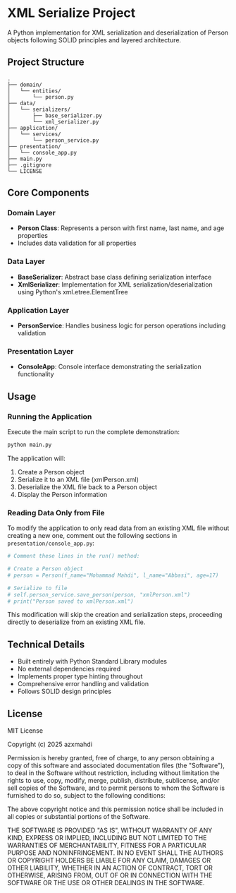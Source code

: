 # XML Serialize Project

A Python implementation for XML serialization and deserialization of Person objects following SOLID principles and layered architecture.

## Project Structure

```
.
├── domain/
│   └── entities/
│       └── person.py
├── data/
│   └── serializers/
│       ├── base_serializer.py
│       └── xml_serializer.py
├── application/
│   └── services/
│       └── person_service.py
├── presentation/
│   └── console_app.py
├── main.py
├── .gitignore
└── LICENSE
```

## Core Components

### Domain Layer
- **Person Class**: Represents a person with first name, last name, and age properties
- Includes data validation for all properties

### Data Layer
- **BaseSerializer**: Abstract base class defining serialization interface
- **XmlSerializer**: Implementation for XML serialization/deserialization using Python's xml.etree.ElementTree

### Application Layer
- **PersonService**: Handles business logic for person operations including validation

### Presentation Layer
- **ConsoleApp**: Console interface demonstrating the serialization functionality

## Usage

### Running the Application

Execute the main script to run the complete demonstration:

```bash
python main.py
```

The application will:
1. Create a Person object
2. Serialize it to an XML file (xmlPerson.xml)
3. Deserialize the XML file back to a Person object
4. Display the Person information

### Reading Data Only from File

To modify the application to only read data from an existing XML file without creating a new one, comment out the following sections in `presentation/console_app.py`:

```python
# Comment these lines in the run() method:

# Create a Person object
# person = Person(f_name="Mohammad Mahdi", l_name="Abbasi", age=17)

# Serialize to file
# self.person_service.save_person(person, "xmlPerson.xml")
# print("Person saved to xmlPerson.xml")
```

This modification will skip the creation and serialization steps, proceeding directly to deserialize from an existing XML file.

## Technical Details

- Built entirely with Python Standard Library modules
- No external dependencies required
- Implements proper type hinting throughout
- Comprehensive error handling and validation
- Follows SOLID design principles

## License

MIT License

Copyright (c) 2025 azxmahdi

Permission is hereby granted, free of charge, to any person obtaining a copy
of this software and associated documentation files (the "Software"), to deal
in the Software without restriction, including without limitation the rights
to use, copy, modify, merge, publish, distribute, sublicense, and/or sell
copies of the Software, and to permit persons to whom the Software is
furnished to do so, subject to the following conditions:

The above copyright notice and this permission notice shall be included in all
copies or substantial portions of the Software.

THE SOFTWARE IS PROVIDED "AS IS", WITHOUT WARRANTY OF ANY KIND, EXPRESS OR
IMPLIED, INCLUDING BUT NOT LIMITED TO THE WARRANTIES OF MERCHANTABILITY,
FITNESS FOR A PARTICULAR PURPOSE AND NONINFRINGEMENT. IN NO EVENT SHALL THE
AUTHORS OR COPYRIGHT HOLDERS BE LIABLE FOR ANY CLAIM, DAMAGES OR OTHER
LIABILITY, WHETHER IN AN ACTION OF CONTRACT, TORT OR OTHERWISE, ARISING FROM,
OUT OF OR IN CONNECTION WITH THE SOFTWARE OR THE USE OR OTHER DEALINGS IN THE
SOFTWARE.